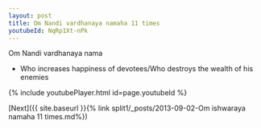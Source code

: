 ```yaml
---
layout: post
title: Om Nandi vardhanaya namaha 11 times
youtubeId: NqRp1Xt-nPk
---
```

 
 
Om Nandi vardhanaya nama 
 
 -  Who increases happiness of devotees/Who destroys the wealth of his enemies 
 
  
 
  
 
 
 
 
 
 


{% include youtubePlayer.html id=page.youtubeId %}
 
[Next]({{ site.baseurl }}{% link  split1/_posts/2013-09-02-Om ishwaraya namaha 11 times.md%})
 
